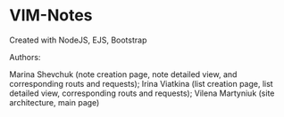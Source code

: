 # VIM-Notes

Created with NodeJS, EJS, Bootstrap

Authors: 

Marina Shevchuk (note creation page, note detailed view, and corresponding routs and requests);
Irina Viatkina (list creation page, list detailed view, corresponding routs and requests);
Vilena Martyniuk (site architecture, main page) 



  
  
